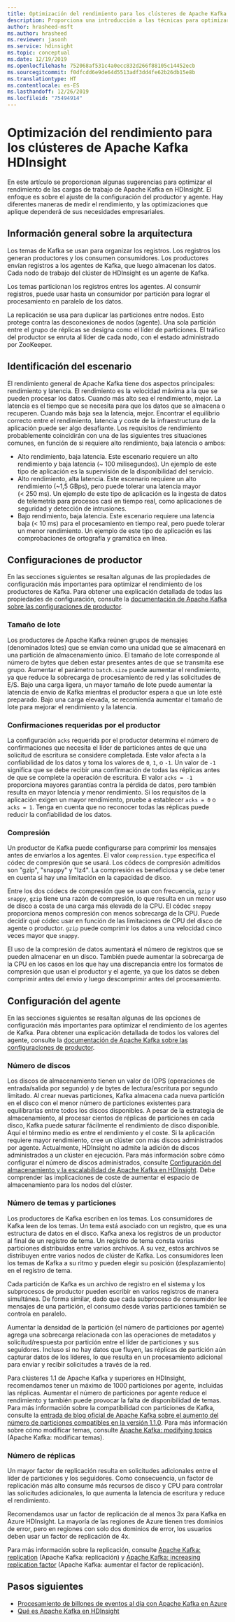 ```yaml
---
title: Optimización del rendimiento para los clústeres de Apache Kafka HDInsight
description: Proporciona una introducción a las técnicas para optimizar las cargas de trabajo de Apache Kafka en Azure HDInsight.
author: hrasheed-msft
ms.author: hrasheed
ms.reviewer: jasonh
ms.service: hdinsight
ms.topic: conceptual
ms.date: 12/19/2019
ms.openlocfilehash: 752068af531c4a0ecc832d266f88105c14452ecb
ms.sourcegitcommit: f0dfcdd6e9de64d5513adf3dd4fe62b26db15e8b
ms.translationtype: HT
ms.contentlocale: es-ES
ms.lasthandoff: 12/26/2019
ms.locfileid: "75494914"
---
```

# <a name="performance-optimization-for-apache-kafka-hdinsight-clusters"></a>Optimización del rendimiento para los clústeres de Apache Kafka HDInsight

En este artículo se proporcionan algunas sugerencias para optimizar el rendimiento de las cargas de trabajo de Apache Kafka en HDInsight. El enfoque es sobre el ajuste de la configuración del productor y agente. Hay diferentes maneras de medir el rendimiento, y las optimizaciones que aplique dependerá de sus necesidades empresariales.

## <a name="architecture-overview"></a>Información general sobre la arquitectura

Los temas de Kafka se usan para organizar los registros. Los registros los generan productores y los consumen consumidores. Los productores envían registros a los agentes de Kafka, que luego almacenan los datos. Cada nodo de trabajo del clúster de HDInsight es un agente de Kafka.

Los temas particionan los registros entres los agentes. Al consumir registros, puede usar hasta un consumidor por partición para lograr el procesamiento en paralelo de los datos.

La replicación se usa para duplicar las particiones entre nodos. Esto protege contra las desconexiones de nodos (agente). Una sola partición entre el grupo de réplicas se designa como el líder de particiones. El tráfico del productor se enruta al líder de cada nodo, con el estado administrado por ZooKeeper.

## <a name="identify-your-scenario"></a>Identificación del escenario

El rendimiento general de Apache Kafka tiene dos aspectos principales: rendimiento y latencia. El rendimiento es la velocidad máxima a la que se pueden procesar los datos. Cuando más alto sea el rendimiento, mejor. La latencia es el tiempo que se necesita para que los datos que se almacena o recuperen. Cuando más baja sea la latencia, mejor. Encontrar el equilibrio correcto entre el rendimiento, latencia y coste de la infraestructura de la aplicación puede ser algo desafiante. Los requisitos de rendimiento probablemente coincidirán con una de las siguientes tres situaciones comunes, en función de si requiere alto rendimiento, baja latencia o ambos:

* Alto rendimiento, baja latencia. Este escenario requiere un alto rendimiento y baja latencia (~ 100 milisegundos). Un ejemplo de este tipo de aplicación es la supervisión de la disponibilidad del servicio.
* Alto rendimiento, alta latencia. Este escenario requiere un alto rendimiento (~1,5 GBps), pero puede tolerar una latencia mayor (< 250 ms). Un ejemplo de este tipo de aplicación es la ingesta de datos de telemetría para procesos casi en tiempo real, como aplicaciones de seguridad y detección de intrusiones.
* Bajo rendimiento, baja latencia. Este escenario requiere una latencia baja (< 10 ms) para el procesamiento en tiempo real, pero puede tolerar un menor rendimiento. Un ejemplo de este tipo de aplicación es las comprobaciones de ortografía y gramática en línea.

## <a name="producer-configurations"></a>Configuraciones de productor

En las secciones siguientes se resaltan algunas de las propiedades de configuración más importantes para optimizar el rendimiento de los productores de Kafka. Para obtener una explicación detallada de todas las propiedades de configuración, consulte la [documentación de Apache Kafka sobre las configuraciones de productor](https://kafka.apache.org/documentation/#producerconfigs).

### <a name="batch-size"></a>Tamaño de lote

Los productores de Apache Kafka reúnen grupos de mensajes (denominados lotes) que se envían como una unidad que se almacenará en una partición de almacenamiento único. El tamaño de lote corresponde al número de bytes que deben estar presentes antes de que se transmita ese grupo. Aumentar el parámetro `batch.size` puede aumentar el rendimiento, ya que reduce la sobrecarga de procesamiento de red y las solicitudes de E/S. Bajo una carga ligera, un mayor tamaño de lote puede aumentar la latencia de envío de Kafka mientras el productor espera a que un lote esté preparado. Bajo una carga elevada, se recomienda aumentar el tamaño de lote para mejorar el rendimiento y la latencia.

### <a name="producer-required-acknowledgments"></a>Confirmaciones requeridas por el productor

La configuración `acks` requerida por el productor determina el número de confirmaciones que necesita el líder de particiones antes de que una solicitud de escritura se considere completada. Este valor afecta a la confiabilidad de los datos y toma los valores de `0`, `1`, o `-1`. Un valor de `-1` significa que se debe recibir una confirmación de todas las réplicas antes de que se complete la operación de escritura. El valor `acks = -1` proporciona mayores garantías contra la pérdida de datos, pero también resulta en mayor latencia y menor rendimiento. Si los requisitos de la aplicación exigen un mayor rendimiento, pruebe a establecer `acks = 0` o `acks = 1`. Tenga en cuenta que no reconocer todas las réplicas puede reducir la confiabilidad de los datos.

### <a name="compression"></a>Compresión

Un productor de Kafka puede configurarse para comprimir los mensajes antes de enviarlos a los agentes. El valor `compression.type` especifica el códec de compresión que se usará. Los códecs de compresión admitidos son "gzip", "snappy" y "lz4". La compresión es beneficiosa y se debe tener en cuenta si hay una limitación en la capacidad de disco.

Entre los dos códecs de compresión que se usan con frecuencia, `gzip` y `snappy`, `gzip` tiene una razón de compresión, lo que resulta en un menor uso de disco a costa de una carga más elevada de la CPU. El códec `snappy` proporciona menos compresión con menos sobrecarga de la CPU. Puede decidir qué códec usar en función de las limitaciones de CPU del disco de agente o productor. `gzip` puede comprimir los datos a una velocidad cinco veces mayor que `snappy`.

El uso de la compresión de datos aumentará el número de registros que se pueden almacenar en un disco. También puede aumentar la sobrecarga de la CPU en los casos en los que hay una discrepancia entre los formatos de compresión que usan el productor y el agente, ya que los datos se deben comprimir antes del envío y luego descomprimir antes del procesamiento.

## <a name="broker-settings"></a>Configuración del agente

En las secciones siguientes se resaltan algunas de las opciones de configuración más importantes para optimizar el rendimiento de los agentes de Kafka. Para obtener una explicación detallada de todos los valores del agente, consulte la [documentación de Apache Kafka sobre las configuraciones de productor](https://kafka.apache.org/documentation/#producerconfigs).

### <a name="number-of-disks"></a>Número de discos

Los discos de almacenamiento tienen un valor de IOPS (operaciones de entrada/salida por segundo) y de bytes de lectura/escritura por segundo limitado. Al crear nuevas particiones, Kafka almacena cada nueva partición en el disco con el menor número de particiones existentes para equilibrarlas entre todos los discos disponibles. A pesar de la estrategia de almacenamiento, al procesar cientos de réplicas de particiones en cada disco, Kafka puede saturar fácilmente el rendimiento de disco disponible. Aquí el término medio es entre el rendimiento y el coste. Si la aplicación requiere mayor rendimiento, cree un clúster con más discos administrados por agente. Actualmente, HDInsight no admite la adición de discos administrados a un clúster en ejecución. Para más información sobre cómo configurar el número de discos administrados, consulte [Configuración del almacenamiento y la escalabilidad de Apache Kafka en HDInsight](apache-kafka-scalability.md). Debe comprender las implicaciones de coste de aumentar el espacio de almacenamiento para los nodos del clúster.

### <a name="number-of-topics-and-partitions"></a>Número de temas y particiones

Los productores de Kafka escriben en los temas. Los consumidores de Kafka leen de los temas. Un tema está asociado con un registro, que es una estructura de datos en el disco. Kafka anexa los registros de un productor al final de un registro de tema. Un registro de tema consta varias particiones distribuidas entre varios archivos. A su vez, estos archivos se distribuyen entre varios nodos de clúster de Kafka. Los consumidores leen los temas de Kafka a su ritmo y pueden elegir su posición (desplazamiento) en el registro de tema.

Cada partición de Kafka es un archivo de registro en el sistema y los subprocesos de productor pueden escribir en varios registros de manera simultánea. De forma similar, dado que cada subproceso de consumidor lee mensajes de una partición, el consumo desde varias particiones también se controla en paralelo.

Aumentar la densidad de la partición (el número de particiones por agente) agrega una sobrecarga relacionada con las operaciones de metadatos y solicitud/respuesta por partición entre el líder de particiones y sus seguidores. Incluso si no hay datos que fluyen, las réplicas de partición aún capturar datos de los líderes, lo que resulta en un procesamiento adicional para enviar y recibir solicitudes a través de la red.

Para clústeres 1.1 de Apache Kafka y superiores en HDInsight, recomendamos tener un máximo de 1000 particiones por agente, incluidas las réplicas. Aumentar el número de particiones por agente reduce el rendimiento y también puede provocar la falta de disponibilidad de temas. Para más información sobre la compatibilidad con particiones de Kafka, consulte la [entrada de blog oficial de Apache Kafka sobre el aumento del número de particiones compatibles en la versión 1.1.0](https://blogs.apache.org/kafka/entry/apache-kafka-supports-more-partitions). Para más información sobre cómo modificar temas, consulte [Apache Kafka: modifying topics](https://kafka.apache.org/documentation/#basic_ops_modify_topic) (Apache Kafka: modificar temas).

### <a name="number-of-replicas"></a>Número de réplicas

Un mayor factor de replicación resulta en solicitudes adicionales entre el líder de particiones y los seguidores. Como consecuencia, un factor de replicación más alto consume más recursos de disco y CPU para controlar las solicitudes adicionales, lo que aumenta la latencia de escritura y reduce el rendimiento.

Recomendamos usar un factor de replicación de al menos 3x para Kafka en Azure HDInsight. La mayoría de las regiones de Azure tienen tres dominios de error, pero en regiones con solo dos dominios de error, los usuarios deben usar un factor de replicación de 4x.

Para más información sobre la replicación, consulte [Apache Kafka: replication](https://kafka.apache.org/documentation/#replication) (Apache Kafka: replicación) y [Apache Kafka: increasing replication factor](https://kafka.apache.org/documentation/#basic_ops_increase_replication_factor) (Apache Kafka: aumentar el factor de replicación).

## <a name="next-steps"></a>Pasos siguientes

* [Procesamiento de billones de eventos al día con Apache Kafka en Azure](https://azure.microsoft.com/blog/processing-trillions-of-events-per-day-with-apache-kafka-on-azure/)
* [Qué es Apache Kafka en HDInsight](apache-kafka-introduction.md)
